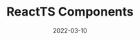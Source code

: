 ---
title: ReactTS Components
date: 2022-03-10
publishedOn: LinkedIn
thumb: ./thumb.jpeg
url: https://www.linkedin.com/posts/varchasvipandey_better-way-of-building-react-components-using-activity-6908455971010793472-GDo1?utm_source=linkedin_share&utm_medium=member_desktop_web
---